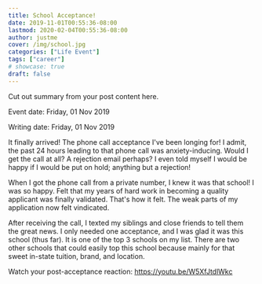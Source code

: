 ```yaml
---
title: School Acceptance!
date: 2019-11-01T00:55:36-08:00
lastmod: 2020-02-04T00:55:36-08:00
author: justme
cover: /img/school.jpg
categories: ["Life Event"]
tags: ["career"]
# showcase: true
draft: false
---
```


Cut out summary from your post content here.

<!--more-->

Event date: Friday, 01 Nov 2019

Writing date: Friday, 01 Nov 2019


It finally arrived! The phone call acceptance I've been longing for! I admit, the past 24 hours leading to that phone call was anxiety-inducing. Would I get the call at all? A rejection email perhaps? I  even told myself I would be happy if I would be put on hold; anything but a rejection!


When I got the phone call from a private number, I knew it was that school! I was so happy. Felt that my years of hard work in becoming a quality applicant was finally validated. That's how it felt. The weak parts of my application now felt vindicated. 

After receiving the call,  I texted  my siblings and close friends to tell them the great news. I only needed one acceptance, and I was glad it was this school (thus far). It is one of the top 3 schools on my list. There are  two other schools that could easily top this school because mainly for that sweet in-state tuition, brand, and location. 

Watch your post-acceptance reaction: https://youtu.be/W5XfJtdlWkc
